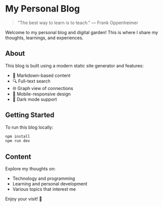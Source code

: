 # My Personal Blog

> "The best way to learn is to teach." — Frank Oppenheimer

Welcome to my personal blog and digital garden! This is where I share my thoughts, learnings, and experiences.

## About

This blog is built using a modern static site generator and features:
- 📝 Markdown-based content
- 🔍 Full-text search
- 🌐 Graph view of connections
- 📱 Mobile-responsive design
- 🌙 Dark mode support

## Getting Started

To run this blog locally:

```bash
npm install
npm run dev
```

## Content

Explore my thoughts on:
- Technology and programming
- Learning and personal development
- Various topics that interest me

Enjoy your visit! 🚀
